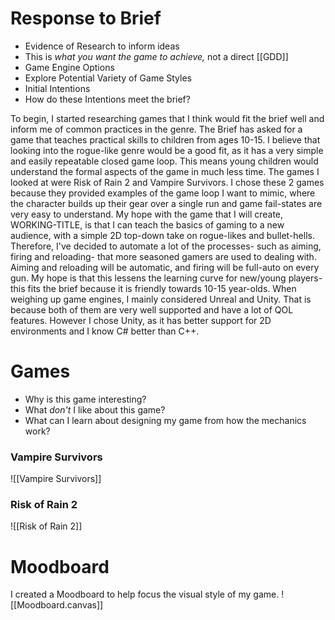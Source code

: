 # Response to Brief
- Evidence of Research to inform ideas
- This is *what you want the game to achieve,* not a direct [[GDD]]
- Game Engine Options
- Explore Potential Variety of Game Styles
- Initial Intentions
- How do these Intentions meet the brief?

To begin, I started researching games that I think would fit the brief well and inform me of common practices in the genre. The Brief has asked for a game that teaches practical skills to children from ages 10-15. I believe that looking into the rogue-like genre would be a good fit, as it has a very simple and easily repeatable closed game loop. This means young children would understand the formal aspects of the game in much less time.
The games I looked at were Risk of Rain 2 and Vampire Survivors. I chose these 2 games because they provided examples of the game loop I want to mimic, where the character builds up their gear over a single run and game fail-states are very easy to understand.
My hope with the game that I will create, WORKING-TITLE, is that I can teach the basics of gaming to a new audience, with a simple 2D top-down take on rogue-likes and bullet-hells.
Therefore, I've decided to automate a lot of the processes- such as aiming, firing and reloading- that more seasoned gamers are used to dealing with. Aiming and reloading will be automatic, and firing will be full-auto on every gun. My hope is that this lessens the learning curve for new/young players- this fits the brief because it is friendly towards 10-15 year-olds.
When weighing up game engines, I mainly considered Unreal and Unity. That is because both of them are very well supported and have a lot of QOL features. However I chose Unity, as it has better support for 2D environments and I know C# better than C++.
# Games
- Why is this game interesting?
- What *don't* I like about this game?
- What can I learn about designing my game from how the mechanics work?
### Vampire Survivors
![[Vampire Survivors]]
### Risk of Rain 2
 ![[Risk of Rain 2]]
# Moodboard
 I created a Moodboard to help focus the visual style of my game.
 ![[Moodboard.canvas]]